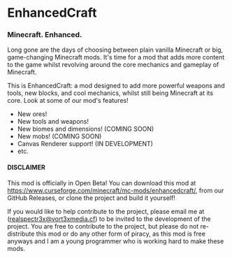 # EnhancedCraft
### Minecraft. Enhanced.

Long gone are the days of choosing between plain vanilla Minecraft or big, game-changing Minecraft mods. It's time for a mod that adds more content to the game whilst revolving around the core mechanics and gameplay of Minecraft.

This is EnhancedCraft: a mod designed to add more powerful weapons and tools, new blocks, and cool mechanics, whilst still being Minecraft at its core. Look at some of our mod's features!
- New ores!
- New tools and weapons!
- New biomes and dimensions! (COMING SOON)
- New mobs! (COMING SOON)
- Canvas Renderer support! (IN DEVELOPMENT)
- etc.


#### DISCLAIMER
This mod is officially in Open Beta! You can download this mod at https://www.curseforge.com/minecraft/mc-mods/enhancedcraft/, from our GitHub Releases, or clone the project and build it yourself!

If you would like to help contribute to the project, please email me at (realspectr3x@vort3xmedia.cf) to be invited to the development of the project. You are free to contribute to the project, but please do not re-distribute this mod or do any other form of piracy, as this mod is free anyways and I am a young programmer who is working hard to make these mods.
